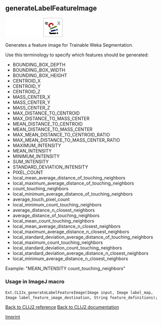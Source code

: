 ## generateLabelFeatureImage
<img src="images/mini_empty_logo.png"/><img src="images/mini_empty_logo.png"/><img src="images/mini_clijx_logo.png"/>

Generates a feature image for Trainable Weka Segmentation. 

Use this terminology to specify which features should be generated:
* BOUNDING_BOX_DEPTH
* BOUNDING_BOX_WIDTH
* BOUNDING_BOX_HEIGHT
* CENTROID_X
* CENTROID_Y
* CENTROID_Z
* MASS_CENTER_X
* MASS_CENTER_Y
* MASS_CENTER_Z
* MAX_DISTANCE_TO_CENTROID
* MAX_DISTANCE_TO_MASS_CENTER
* MEAN_DISTANCE_TO_CENTROID
* MEAN_DISTANCE_TO_MASS_CENTER
* MAX_MEAN_DISTANCE_TO_CENTROID_RATIO
* MAX_MEAN_DISTANCE_TO_MASS_CENTER_RATIO
* MAXIMUM_INTENSITY
* MEAN_INTENSITY
* MINIMUM_INTENSITY
* SUM_INTENSITY
* STANDARD_DEVIATION_INTENSITY
* PIXEL_COUNT
* local_mean_average_distance_of_touching_neighbors
* local_maximum_average_distance_of_touching_neighbors
* count_touching_neighbors
* local_minimum_average_distance_of_touching_neighbors
* average_touch_pixel_count
* local_minimum_count_touching_neighbors
* average_distance_n_closest_neighbors
* average_distance_of_touching_neighbors
* local_mean_count_touching_neighbors
* local_mean_average_distance_n_closest_neighbors
* local_maximum_average_distance_n_closest_neighbors
* local_standard_deviation_average_distance_of_touching_neighbors
* local_maximum_count_touching_neighbors
* local_standard_deviation_count_touching_neighbors
* local_standard_deviation_average_distance_n_closest_neighbors
* local_minimum_average_distance_n_closest_neighbors

Example: "MEAN_INTENSITY count_touching_neighbors"

### Usage in ImageJ macro
```
Ext.CLIJx_generateLabelFeatureImage(Image input, Image label_map, Image label_feature_image_destination, String feature_definitions);
```


[Back to CLIJ2 reference](https://clij.github.io/clij2-docs/reference)
[Back to CLIJ2 documentation](https://clij.github.io/clij2-docs)

[Imprint](https://clij.github.io/imprint)
